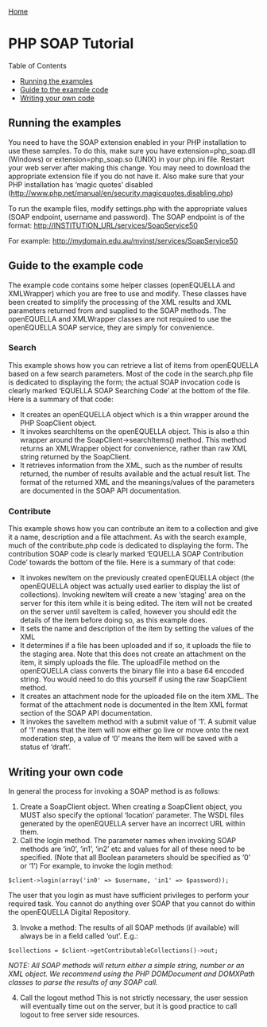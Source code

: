 [Home](https://openequella.github.io/)

# PHP SOAP Tutorial

Table of Contents

- [Running the examples](#running-the-examples)
- [Guide to the example code](#guide-to-the-example-code)
- [Writing your own code](#writing-your-own-code)

## Running the examples

You need to have the SOAP extension enabled in your PHP installation to use these samples. To do this, make sure you have extension=php_soap.dll (Windows) or extension=php_soap.so (UNIX) in your php.ini file. Restart your web server after making this change. You may need to download the appropriate extension file if you do not have it. Also make sure that your PHP installation has ‘magic quotes’ disabled (<http://www.php.net/manual/en/security.magicquotes.disabling.php>)

To run the example files, modify settings.php with the appropriate values (SOAP endpoint, username and password). The SOAP endpoint is of the format: <http://INSTITUTION_URL/services/SoapService50>

For example: <http://mydomain.edu.au/myinst/services/SoapService50>

## Guide to the example code

The example code contains some helper classes (openEQUELLA and XMLWrapper) which you are free to use and modify. These classes have been created to simplify the processing of the XML results and XML parameters returned from and supplied to the SOAP methods. The openEQUELLA and XMLWrapper classes are not required to use the openEQUELLA SOAP service, they are simply for convenience.

### Search

This example shows how you can retrieve a list of items from openEQUELLA based on a few search parameters. Most of the code in the search.php file is dedicated to displaying the form; the actual SOAP invocation code is clearly marked ‘EQUELLA SOAP Searching Code’ at the bottom of the file. Here is a summary of that code:

- It creates an openEQUELLA object which is a thin wrapper around the PHP SoapClient object.
- It invokes searchItems on the openEQUELLA object. This is also a thin wrapper around the SoapClient->searchItems() method. This method returns an XMLWrapper object for convenience, rather than raw XML string returned by the SoapClient.
- It retrieves information from the XML, such as the number of results returned, the number of results available and the actual result list. The format of the returned XML and the meanings/values of the parameters are documented in the SOAP API documentation.

### Contribute

This example shows how you can contribute an item to a collection and give it a name, description and a file attachment. As with the search example, much of the contribute.php code is dedicated to displaying the form. The contribution SOAP code is clearly marked ‘EQUELLA SOAP Contribution Code’ towards the bottom of the file. Here is a summary of that code:

- It invokes newItem on the previously created openEQUELLA object (the openEQUELLA object was actually used earlier to display the list of collections). Invoking newItem will create a new ‘staging’ area on the server for this item while it is being edited. The item will not be created on the server until saveItem is called, however you should edit the details of the item before doing so, as this example does.
- It sets the name and description of the item by setting the values of the XML
- It determines if a file has been uploaded and if so, it uploads the file to the staging area. Note that this does not create an attachment on the item, it simply uploads the file. The uploadFile method on the openEQUELLA class converts the binary file into a base 64 encoded string. You would need to do this yourself if using the raw SoapClient method.
- It creates an attachment node for the uploaded file on the item XML. The format of the attachment node is documented in the Item XML format section of the SOAP API documentation.
- It invokes the saveItem method with a submit value of ‘1’. A submit value of ‘1’ means that the item will now either go live or move onto the next moderation step, a value of ‘0’ means the item will be saved with a status of ‘draft’.

## Writing your own code

In general the process for invoking a SOAP method is as follows:

1.  Create a SoapClient object.
    When creating a SoapClient object, you MUST also specify the optional ‘location’ parameter. The WSDL files generated by the openEQUELLA server have an incorrect URL within them.
2.  Call the login method.
    The parameter names when invoking SOAP methods are ‘in0’, ‘in1’, ‘in2’ etc and values for all of these need to be specified. (Note that all Boolean parameters should be specified as ‘0’ or ‘1’) For example, to invoke the login method:

```
$client->login(array('in0' => $username, 'in1' => $password));
```

The user that you login as must have sufficient privileges to perform your required task. You cannot do anything over SOAP that you cannot do within the openEQUELLA Digital Repository.

3.  Invoke a method:
    The results of all SOAP methods (if available) will always be in a field called ‘out’.
    E.g.:

```
$collections = $client->getContributableCollections()->out;
```

_NOTE: All SOAP methods will return either a simple string, number or an XML object. We recommend using the PHP DOMDocument and DOMXPath classes to parse the results of any SOAP call._

4.  Call the logout method
    This is not strictly necessary, the user session will eventually time out on the server, but it is good practice to call logout to free server side resources.
